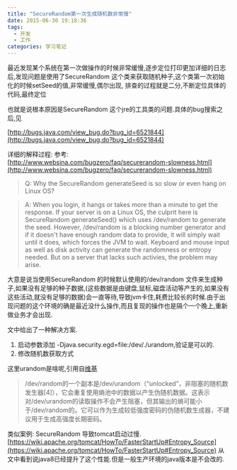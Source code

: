 ```yaml
---
title: "SecureRandom第一次生成随机数非常慢"
date: 2015-06-30 19:18:36
tags:
  - 开发
  - 工作
categories: 学习笔记
---
```


最近发现某个系统在第一次做操作的时候非常缓慢,逐步定位打印更加详细的日志后,发现问题是使用了SecureRandom 这个类来获取随机种子,这个类第一次初始化的时候setSeed的值,非常缓慢,偶尔出现, 排查的过程就是二分,不断定位具体的代码,最终定位

也就是说根本原因是SecureRandom 这个jre的工具类的问题.具体的bug搜索之后,见

[http://bugs.java.com/view_bug.do?bug_id=6521844](http://bugs.java.com/view_bug.do?bug_id=6521844)

详细的解释过程:
参考: [http://www.websina.com/bugzero/faq/securerandom-slowness.html](http://www.websina.com/bugzero/faq/securerandom-slowness.html)

>Q: Why the SecureRandom generateSeed is so slow or even hang on Linux OS?

>A: When you login, it hangs or takes more than a minute to get the response.
       If your server is on a Linux OS, the culprit here is SecureRandom generateSeed()
       which uses /dev/random to generate the seed. However, /dev/random is a blocking
       number generator and if it doesn't have enough random data to provide, it will
       simply wait until it does, which forces the JVM to wait. Keyboard and mouse input
       as well as disk activity can generate the randomness or entropy needed. But on a
       server that lacks such activies, the problem may arise.


大意是说当使用SecureRandom 的时候默认使用的/dev/random 文件来生成种子,如果没有足够的种子数据,(这些数据是由键盘,鼠标,磁盘活动等产生的,如果没有这些活动,就没有足够的数据)会一直等待,导致jvm卡住,耗费比较长的时候.由于出现问题的这个环境的确是最近没什么操作,而且复现的操作也是隔个一个晚上,重新做业务才会出现.

文中给出了一种解决方案.

1.  启动参数添加 -Djava.security.egd=file:/dev/./urandom,验证是可以的.
2.  修改随机数获取方式

这里urandom是啥呢,引用自[维基](https://zh.wikipedia.org/wiki//dev/random)
>/dev/random的一个副本是/dev/urandom（“unlocked”，非阻塞的随机数发生器[4]），它会重复使用熵池中的数据以产生伪随机数据。这表示对/dev/urandom的读取操作不会产生阻塞，但其输出的熵可能小于/dev/random的。它可以作为生成较低强度密码的伪随机数生成器，不建议用于生成高强度长期密码。

类似案例: SecureRandom 导致tomcat启动过慢.
[https://wiki.apache.org/tomcat/HowTo/FasterStartUp#Entropy_Source](https://wiki.apache.org/tomcat/HowTo/FasterStartUp#Entropy_Source)
从文中看到说java8已经提升了这个性能.但是一般生产环境的java版本是不会改的.
